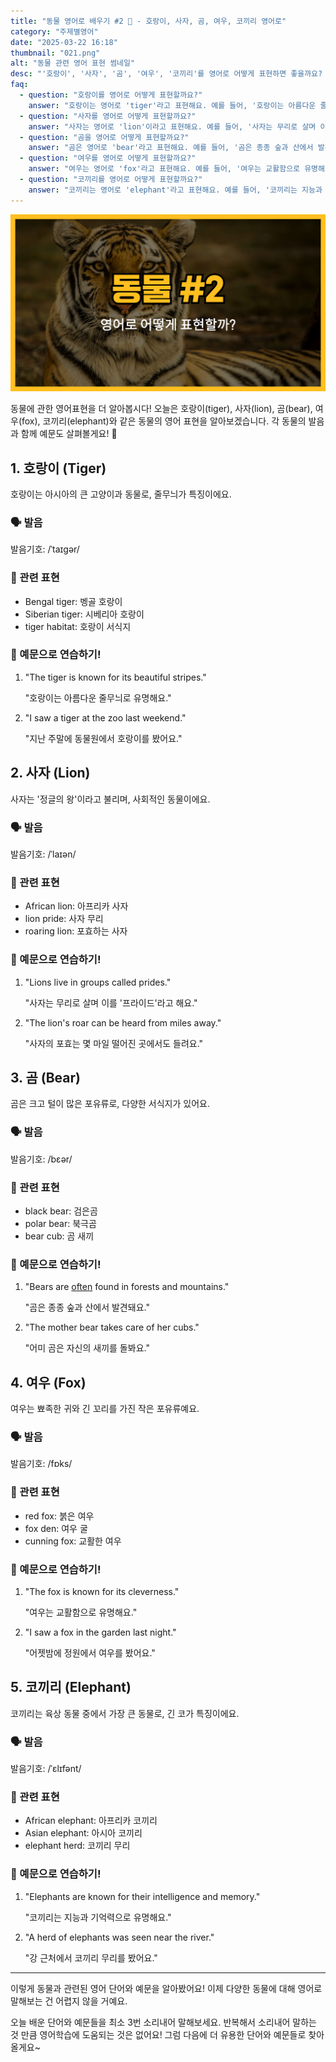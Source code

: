 ```yaml
---
title: "동물 영어로 배우기 #2 🐘 - 호랑이, 사자, 곰, 여우, 코끼리 영어로"
category: "주제별영어"
date: "2025-03-22 16:18"
thumbnail: "021.png"
alt: "동물 관련 영어 표현 썸네일"
desc: "'호랑이', '사자', '곰', '여우', '코끼리'를 영어로 어떻게 표현하면 좋을까요? 각 동물의 영어 단어와 예문을 통해 배워봅시다."
faq:
  - question: "호랑이를 영어로 어떻게 표현할까요?"
    answer: "호랑이는 영어로 'tiger'라고 표현해요. 예를 들어, '호랑이는 아름다운 줄무늬로 유명해요'는 'The tiger is known for its beautiful stripes.'라고 말할 수 있어요."
  - question: "사자를 영어로 어떻게 표현할까요?"
    answer: "사자는 영어로 'lion'이라고 표현해요. 예를 들어, '사자는 무리로 살며 이를 '프라이드'라고 해요'는 'Lions live in groups called prides.'라고 말할 수 있어요."
  - question: "곰을 영어로 어떻게 표현할까요?"
    answer: "곰은 영어로 'bear'라고 표현해요. 예를 들어, '곰은 종종 숲과 산에서 발견돼요'는 'Bears are often found in forests and mountains.'라고 말할 수 있어요."
  - question: "여우를 영어로 어떻게 표현할까요?"
    answer: "여우는 영어로 'fox'라고 표현해요. 예를 들어, '여우는 교활함으로 유명해요'는 'The fox is known for its cleverness.'라고 말할 수 있어요."
  - question: "코끼리를 영어로 어떻게 표현할까요?"
    answer: "코끼리는 영어로 'elephant'라고 표현해요. 예를 들어, '코끼리는 지능과 기억력으로 유명해요'는 'Elephants are known for their intelligence and memory.'라고 말할 수 있어요."
---
```


![동물 영어표현 #2 썸네일](./021.png)

동물에 관한 영어표현을 더 알아봅시다! 오늘은 호랑이(tiger), 사자(lion), 곰(bear), 여우(fox), 코끼리(elephant)와 같은 동물의 영어 표현을 알아보겠습니다. 각 동물의 발음과 함께 예문도 살펴볼게요! 🐾

<script async src="https://pagead2.googlesyndication.com/pagead/js/adsbygoogle.js?client=ca-pub-1465612013356152"
     crossorigin="anonymous"></script>
<!-- engple-horizontal-ad -->

<ins class="adsbygoogle"
     style="display:block"
     data-ad-client="ca-pub-1465612013356152"
     data-ad-slot="2106896038"
     data-ad-format="auto"
     data-full-width-responsive="true"></ins>

<script>
     (adsbygoogle = window.adsbygoogle || []).push({});
</script>

## 1. 호랑이 (Tiger)

호랑이는 아시아의 큰 고양이과 동물로, 줄무늬가 특징이에요.

### 🗣️ 발음

<span data-pronunciation="tiger">발음기호: /ˈtaɪɡər/</span>

### 💭 관련 표현

- Bengal tiger: 벵골 호랑이
- Siberian tiger: 시베리아 호랑이
- tiger habitat: 호랑이 서식지

### 📝 예문으로 연습하기!

1. "The tiger is known for its beautiful stripes."

   "호랑이는 아름다운 줄무늬로 유명해요."

2. "I saw a tiger at the zoo last weekend."

   "지난 주말에 동물원에서 호랑이를 봤어요."

## 2. 사자 (Lion)

사자는 '정글의 왕'이라고 불리며, 사회적인 동물이에요.

### 🗣️ 발음

<span data-pronunciation="lion">발음기호: /ˈlaɪən/</span>

### 💭 관련 표현

- African lion: 아프리카 사자
- lion pride: 사자 무리
- roaring lion: 포효하는 사자

### 📝 예문으로 연습하기!

1. "Lions live in groups called prides."

   "사자는 무리로 살며 이를 '프라이드'라고 해요."

2. "The lion's roar can be heard from miles away."

   "사자의 포효는 몇 마일 떨어진 곳에서도 들려요."

## 3. 곰 (Bear)

곰은 크고 털이 많은 포유류로, 다양한 서식지가 있어요.

### 🗣️ 발음

<span data-pronunciation="bear">발음기호: /bɛər/</span>

### 💭 관련 표현

- black bear: 검은곰
- polar bear: 북극곰
- bear cub: 곰 새끼

### 📝 예문으로 연습하기!

1. "Bears are [often](/blog/in-english/326.often/) found in forests and mountains."

   "곰은 종종 숲과 산에서 발견돼요."

2. "The mother bear takes care of her cubs."

   "어미 곰은 자신의 새끼를 돌봐요."

## 4. 여우 (Fox)

여우는 뾰족한 귀와 긴 꼬리를 가진 작은 포유류예요.

### 🗣️ 발음

<span data-pronunciation="fox">발음기호: /fɒks/</span>

### 💭 관련 표현

- red fox: 붉은 여우
- fox den: 여우 굴
- cunning fox: 교활한 여우

### 📝 예문으로 연습하기!

1. "The fox is known for its cleverness."

   "여우는 교활함으로 유명해요."

2. "I saw a fox in the garden last night."

   "어젯밤에 정원에서 여우를 봤어요."

## 5. 코끼리 (Elephant)

코끼리는 육상 동물 중에서 가장 큰 동물로, 긴 코가 특징이에요.

### 🗣️ 발음

<span data-pronunciation="elephant">발음기호: /ˈɛlɪfənt/</span>

### 💭 관련 표현

- African elephant: 아프리카 코끼리
- Asian elephant: 아시아 코끼리
- elephant herd: 코끼리 무리

### 📝 예문으로 연습하기!

1. "Elephants are known for their intelligence and memory."

   "코끼리는 지능과 기억력으로 유명해요."

2. "A herd of elephants was seen near the river."

   "강 근처에서 코끼리 무리를 봤어요."

---

이렇게 동물과 관련된 영어 단어와 예문을 알아봤어요! 이제 다양한 동물에 대해 영어로 말해보는 건 어렵지 않을 거예요.

오늘 배운 단어와 예문들을 최소 3번 소리내어 말해보세요. 반복해서 소리내어 말하는 것 만큼 영어학습에 도움되는 것은 없어요! 그럼 다음에 더 유용한 단어와 예문들로 찾아올게요~
